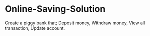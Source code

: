 # Online-Saving-Solution
 Create a piggy bank that; Deposit money, Withdraw money, View all transaction, Update account.
